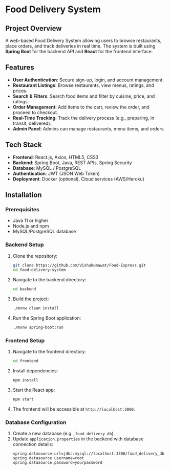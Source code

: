 
# Food Delivery System

## Project Overview
A web-based Food Delivery System allowing users to browse restaurants, place orders, and track deliveries in real time. The system is built using **Spring Boot** for the backend API and **React** for the frontend interface.

## Features
- **User Authentication**: Secure sign-up, login, and account management.
- **Restaurant Listings**: Browse restaurants, view menus, ratings, and prices.
- **Search & Filters**: Search food items and filter by cuisine, price, and ratings.
- **Order Management**: Add items to the cart, review the order, and proceed to checkout.
- **Real-Time Tracking**: Track the delivery process (e.g., preparing, in transit, delivered).
- **Admin Panel**: Admins can manage restaurants, menu items, and orders.

## Tech Stack
- **Frontend**: React.js, Axios, HTML5, CSS3
- **Backend**: Spring Boot, Java, REST APIs, Spring Security
- **Database**: MySQL / PostgreSQL
- **Authentication**: JWT (JSON Web Token)
- **Deployment**: Docker (optional), Cloud services (AWS/Heroku)

## Installation

### Prerequisites
- Java 11 or higher
- Node.js and npm
- MySQL/PostgreSQL database

### Backend Setup
1. Clone the repository:
   ```bash
   git clone https://github.com/Vishukumawat/Food-Express.git
   cd food-delivery-system
   ```
2. Navigate to the backend directory:
   ```bash
   cd backend
   ```
3. Build the project:
   ```bash
   ./mvnw clean install
   ```
4. Run the Spring Boot application:
   ```bash
   ./mvnw spring-boot:run
   ```

### Frontend Setup
1. Navigate to the frontend directory:
   ```bash
   cd frontend
   ```
2. Install dependencies:
   ```bash
   npm install
   ```
3. Start the React app:
   ```bash
   npm start
   ```
4. The frontend will be accessible at `http://localhost:3000`.

### Database Configuration
1. Create a new database (e.g., `food_delivery_db`).
2. Update `application.properties` in the backend with database connection details:
   ```properties
   spring.datasource.url=jdbc:mysql://localhost:3306/food_delivery_db
   spring.datasource.username=root
   spring.datasource.password=yourpassword
   ```

